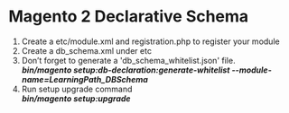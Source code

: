 # Magento 2 Declarative Schema

1.	Create a etc/module.xml and registration.php to register your module
2.	Create a db_schema.xml under etc 
3.	Don’t forget to generate a 'db_schema_whitelist.json' file.</br>
    <i><b>bin/magento setup:db-declaration:generate-whitelist --module-name=LearningPath_DBSchema</b></i>
4.	Run setup upgrade command</br>
     <i><b>bin/magento setup:upgrade</b></i>























